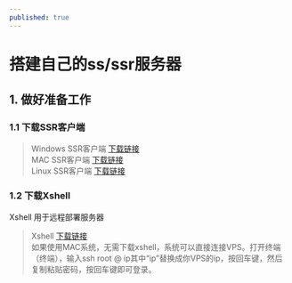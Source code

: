 ```yaml
---
published: true
---
```

# 搭建自己的ss/ssr服务器

## 1. 做好准备工作

### 1.1 下载SSR客户端
> Windows SSR客户端 [下载链接](https://github.com/shadowsocksr-backup/shadowsocksr-csharp/releases)  
> MAC SSR客户端 [下载链接](https://github.com/shadowsocksr-backup/ShadowsocksX-NG/releases)  
> Linux SSR客户端 [下载链接](https://github.com/erguotou520/electron-ssr/releases)  

### 1.2 下载Xshell
Xshell 用于远程部署服务器  
> Xshell [下载链接](http://45.32.141.248:8000/f/d91974d046/)  
如果使用MAC系统，无需下载xshell，系统可以直接连接VPS。打开终端（终端），输入ssh root @ ip其中“ip”替换成你VPS的ip，按回车键，然后复制粘贴密码，按回车键即可登录。

